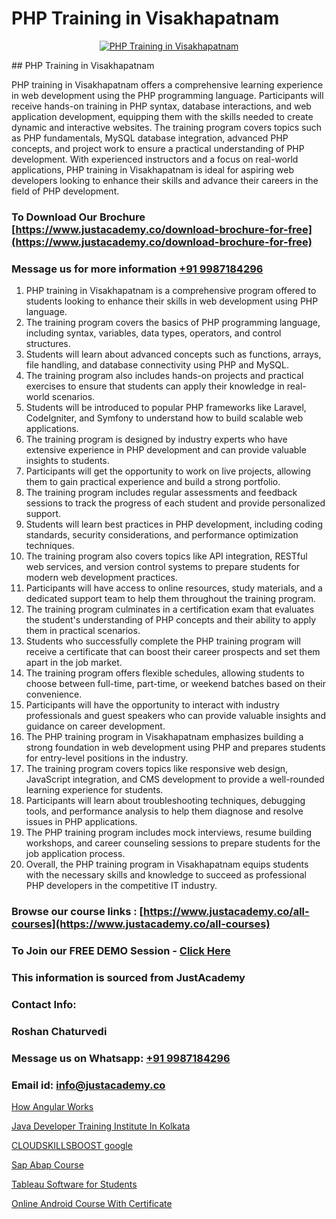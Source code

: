 # PHP Training in Visakhapatnam

<p align="center">
  <a href="https://justacademy.co/course-detail/php-training">
    <img src="https://justacademy.co/storage2/course_image/1676637155_course_image.webp" alt="PHP Training in Visakhapatnam">
  </a>
</p>
## PHP Training in Visakhapatnam

PHP training in Visakhapatnam offers a comprehensive learning experience in web development using the PHP programming language. Participants will receive hands-on training in PHP syntax, database interactions, and web application development, equipping them with the skills needed to create dynamic and interactive websites. The training program covers topics such as PHP fundamentals, MySQL database integration, advanced PHP concepts, and project work to ensure a practical understanding of PHP development. With experienced instructors and a focus on real-world applications, PHP training in Visakhapatnam is ideal for aspiring web developers looking to enhance their skills and advance their careers in the field of PHP development.
### To Download Our Brochure [https://www.justacademy.co/download-brochure-for-free](https://www.justacademy.co/download-brochure-for-free)
### Message us for more information [+91 9987184296](https://api.whatsapp.com/send?phone=919987184296)
1) PHP training in Visakhapatnam is a comprehensive program offered to students looking to enhance their skills in web development using PHP language.
2) The training program covers the basics of PHP programming language, including syntax, variables, data types, operators, and control structures.
3) Students will learn about advanced concepts such as functions, arrays, file handling, and database connectivity using PHP and MySQL.
4) The training program also includes hands-on projects and practical exercises to ensure that students can apply their knowledge in real-world scenarios.
5) Students will be introduced to popular PHP frameworks like Laravel, CodeIgniter, and Symfony to understand how to build scalable web applications.
6) The training program is designed by industry experts who have extensive experience in PHP development and can provide valuable insights to students.
7) Participants will get the opportunity to work on live projects, allowing them to gain practical experience and build a strong portfolio.
8) The training program includes regular assessments and feedback sessions to track the progress of each student and provide personalized support.
9) Students will learn best practices in PHP development, including coding standards, security considerations, and performance optimization techniques.
10) The training program also covers topics like API integration, RESTful web services, and version control systems to prepare students for modern web development practices.
11) Participants will have access to online resources, study materials, and a dedicated support team to help them throughout the training program.
12) The training program culminates in a certification exam that evaluates the student's understanding of PHP concepts and their ability to apply them in practical scenarios.
13) Students who successfully complete the PHP training program will receive a certificate that can boost their career prospects and set them apart in the job market.
14) The training program offers flexible schedules, allowing students to choose between full-time, part-time, or weekend batches based on their convenience.
15) Participants will have the opportunity to interact with industry professionals and guest speakers who can provide valuable insights and guidance on career development.
16) The PHP training program in Visakhapatnam emphasizes building a strong foundation in web development using PHP and prepares students for entry-level positions in the industry.
17) The training program covers topics like responsive web design, JavaScript integration, and CMS development to provide a well-rounded learning experience for students.
18) Participants will learn about troubleshooting techniques, debugging tools, and performance analysis to help them diagnose and resolve issues in PHP applications.
19) The PHP training program includes mock interviews, resume building workshops, and career counseling sessions to prepare students for the job application process.
20) Overall, the PHP training program in Visakhapatnam equips students with the necessary skills and knowledge to succeed as professional PHP developers in the competitive IT industry.

### Browse our course links : [https://www.justacademy.co/all-courses](https://www.justacademy.co/all-courses) 
### To Join our FREE DEMO Session - [Click Here](https://www.justacademy.co/register-for-course-demo)


### This information is sourced from JustAcademy
### Contact Info:
### Roshan Chaturvedi
### Message us on Whatsapp: [+91 9987184296](https://api.whatsapp.com/send?phone=919987184296)
### Email id: [info@justacademy.co](mailto:info@justacademy.co)
                
[How Angular Works](https://www.linkedin.com/pulse/how-angular-works-justacademy-canberra-la1pe?trackingId=J1CWOgVC%2FnAWTp1UhKCbLw%3D%3D&lipi=urn%3Ali%3Apage%3Ad_flagship3_company_admin%3B7%2Ffp9SMgRFS7eU%2BK9qPCHw%3D%3D)

[Java Developer Training Institute In Kolkata](https://www.linkedin.com/pulse/java-developer-training-institute-kolkata-justacademy-portland-mpwif?trackingId=1LfqS%2BKfyOBJJ0ofjaiHnA%3D%3D&lipi=urn%3Ali%3Apage%3Ad_flagship3_company_admin%3BTqighWlRRkKZzOjpwndZdw%3D%3D)

[CLOUDSKILLSBOOST google](https://medium.com/@abhidnya.1068/cloudskillsboost-google-2ab885ddc635)

[Sap Abap Course](https://medium.com/@ranemanish460/sap-abap-course-44d411f97d11)

[Tableau Software for Students](https://justacademyin.github.io/justacademy/tableau-software-for-students)

[Online Android Course With Certificate](https://justacademyin.github.io/justacademy/online-android-course-with-certificate)

